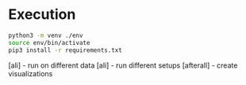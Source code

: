 # Execution

```bash
python3 -m venv ./env
source env/bin/activate
pip3 install -r requirements.txt
```

[ali] - run on different data
[ali] - run different setups
[afterall] - create visualizations
